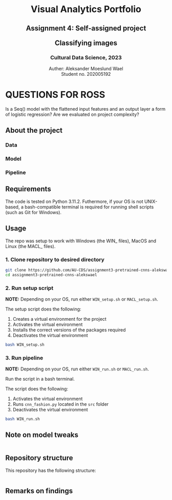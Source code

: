 <!-- PROJECT LOGO -->
<br />
  <h1 align="center">Visual Analytics Portfolio</h1> 
  <h2 align="center">Assignment 4: Self-assigned project
  
  Classifying images </h2> 
  <h3 align="center">Cultural Data Science, 2023</h3> 
  <p align="center">
  Auther: Aleksander Moeslund Wael <br>
  Student no. 202005192
  </p>
</p>

# QUESTIONS FOR ROSS
Is a Seq() model with the flattened input features and an output layer a form of logistic regression?
Are we evaluated on project complexity?


## About the project

### Data

### Model

### Pipeline

## Requirements

The code is tested on Python 3.11.2. Futhermore, if your OS is not UNIX-based, a bash-compatible terminal is required for running shell scripts (such as Git for Windows).

## Usage

The repo was setup to work with Windows (the WIN_ files), MacOS and Linux (the MACL_ files).

### 1. Clone repository to desired directory

```bash
git clone https://github.com/AU-CDS/assignment3-pretrained-cnns-alekswael
cd assignment3-pretrained-cnns-alekswael
```
### 2. Run setup script 
**NOTE:** Depending on your OS, run either `WIN_setup.sh` or `MACL_setup.sh`.

The setup script does the following:
1. Creates a virtual environment for the project
2. Activates the virtual environment
3. Installs the correct versions of the packages required
5. Deactivates the virtual environment

```bash
bash WIN_setup.sh
```

### 3. Run pipeline
**NOTE:** Depending on your OS, run either `WIN_run.sh` or `MACL_run.sh`.

Run the script in a bash terminal.

The script does the following:
1. Activates the virtual environment
2. Runs `cnn_fashion.py` located in the `src` folder
3. Deactivates the virtual environment
```bash
bash WIN_run.sh
```

## Note on model tweaks

```

```

## Repository structure
This repository has the following structure:
```

```

## Remarks on findings